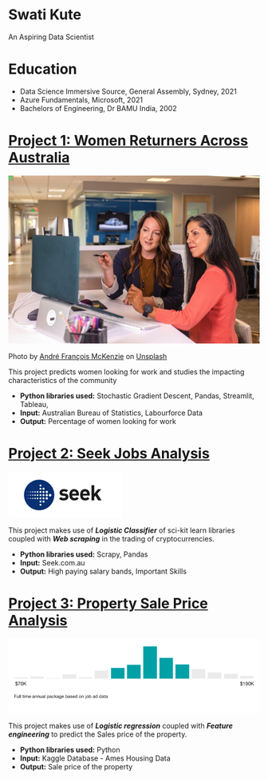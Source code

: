 # Swati Kute
An Aspiring Data Scientist 

# Education
* Data Science Immersive Source, General Assembly, Sydney, 2021
* Azure Fundamentals, Microsoft, 2021
* Bachelors of Engineering, Dr BAMU India, 2002

# [Project 1: Women Returners Across Australia](http://youtube.com/dataprofessor)
![alt text](linkedin-sales-solutions-46bom4lObsA-unsplash.jpg)

Photo by <a href="https://unsplash.com/@silverhousehd?utm_source=unsplash&utm_medium=referral&utm_content=creditCopyText">André François McKenzie</a> on <a href="https://unsplash.com/s/photos/cryptocurrency?utm_source=unsplash&utm_medium=referral&utm_content=creditCopyText">Unsplash</a>

This project predicts women looking for work and studies the impacting characteristics of the community 
* **Python libraries used:** Stochastic Gradient Descent, Pandas, Streamlit, Tableau,
* **Input:** Australian Bureau of Statistics, Labourforce Data
* **Output:** Percentage of women looking for work

# [Project 2: Seek Jobs Analysis](http://youtube.com/dataprofessor)
![alt text](SeekLogo.png)

This project makes use of ***Logistic Classifier*** of sci-kit learn libraries coupled with ***Web scraping*** in the trading of cryptocurrencies.
* **Python libraries used:** Scrapy, Pandas
* **Input:** Seek.com.au
* **Output:** High paying salary bands, Important Skills  

# [Project 3: Property Sale Price Analysis](http://youtube.com/dataprofessor)
![alt text](SydneyJobsTrend.png)

This project makes use of ***Logistic regression*** coupled with ***Feature engineering*** to predict the Sales price of the property.
* **Python libraries used:** Python
* **Input:** Kaggle Database - Ames Housing Data
* **Output:** Sale price of the property
